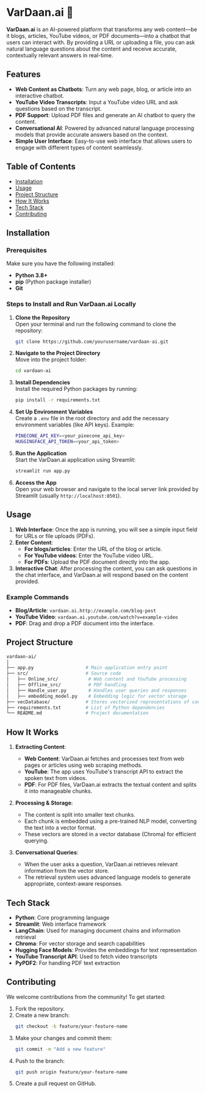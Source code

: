 # VarDaan.ai 🤖

**VarDaan.ai** is an AI-powered platform that transforms any web content—be it blogs, articles, YouTube videos, or PDF documents—into a chatbot that users can interact with. By providing a URL or uploading a file, you can ask natural language questions about the content and receive accurate, contextually relevant answers in real-time.

## Features

- **Web Content as Chatbots**: Turn any web page, blog, or article into an interactive chatbot.
- **YouTube Video Transcripts**: Input a YouTube video URL and ask questions based on the transcript.
- **PDF Support**: Upload PDF files and generate an AI chatbot to query the content.
- **Conversational AI**: Powered by advanced natural language processing models that provide accurate answers based on the context.
- **Simple User Interface**: Easy-to-use web interface that allows users to engage with different types of content seamlessly.

## Table of Contents

- [Installation](#installation)
- [Usage](#usage)
- [Project Structure](#project-structure)
- [How It Works](#how-it-works)
- [Tech Stack](#tech-stack)
- [Contributing](#contributing)

## Installation

### Prerequisites
Make sure you have the following installed:
- **Python 3.8+**
- **pip** (Python package installer)
- **Git**

### Steps to Install and Run VarDaan.ai Locally

1. **Clone the Repository**  
   Open your terminal and run the following command to clone the repository:
   ```bash
   git clone https://github.com/yourusername/vardaan-ai.git
   ```

2. **Navigate to the Project Directory**  
   Move into the project folder:
   ```bash
   cd vardaan-ai
   ```

3. **Install Dependencies**  
   Install the required Python packages by running:
   ```bash
   pip install -r requirements.txt
   ```

4. **Set Up Environment Variables**  
   Create a `.env` file in the root directory and add the necessary environment variables (like API keys). Example:
   ```bash
   PINECONE_API_KEY=<your_pinecone_api_key>
   HUGGINGFACE_API_TOKEN=<your_api_token>
   ```

5. **Run the Application**  
   Start the VarDaan.ai application using Streamlit:
   ```bash
   streamlit run app.py
   ```

6. **Access the App**  
   Open your web browser and navigate to the local server link provided by Streamlit (usually `http://localhost:8501`).

## Usage

1. **Web Interface**: Once the app is running, you will see a simple input field for URLs or file uploads (PDFs).
2. **Enter Content**:
   - **For blogs/articles**: Enter the URL of the blog or article.
   - **For YouTube videos**: Enter the YouTube video URL.
   - **For PDFs**: Upload the PDF document directly into the app.
3. **Interactive Chat**: After processing the content, you can ask questions in the chat interface, and VarDaan.ai will respond based on the content provided.

### Example Commands
- **Blog/Article**: `vardaan.ai.http://example.com/blog-post`
- **YouTube Video**: `vardaan.ai.youtube.com/watch?v=example-video`
- **PDF**: Drag and drop a PDF document into the interface.

## Project Structure

```bash
vardaan-ai/
│
├── app.py                   # Main application entry point
├── src/                     # Source code
│   ├── Online_src/           # Web content and YouTube processing
│   ├── Offline_src/          # PDF handling
│   ├── Handle_user.py        # Handles user queries and responses
│   ├── embedding_model.py    # Embedding logic for vector storage
├── vecDatabase/             # Stores vectorized representations of content
├── requirements.txt         # List of Python dependencies
└── README.md                # Project documentation
```

## How It Works

1. **Extracting Content**:
   - **Web Content**: VarDaan.ai fetches and processes text from web pages or articles using web scraping methods.
   - **YouTube**: The app uses YouTube's transcript API to extract the spoken text from videos.
   - **PDF**: For PDF files, VarDaan.ai extracts the textual content and splits it into manageable chunks.

2. **Processing & Storage**:
   - The content is split into smaller text chunks.
   - Each chunk is embedded using a pre-trained NLP model, converting the text into a vector format.
   - These vectors are stored in a vector database (Chroma) for efficient querying.

3. **Conversational Queries**:
   - When the user asks a question, VarDaan.ai retrieves relevant information from the vector store.
   - The retrieval system uses advanced language models to generate appropriate, context-aware responses.

## Tech Stack

- **Python**: Core programming language
- **Streamlit**: Web interface framework
- **LangChain**: Used for managing document chains and information retrieval
- **Chroma**: For vector storage and search capabilities
- **Hugging Face Models**: Provides the embeddings for text representation
- **YouTube Transcript API**: Used to fetch video transcripts
- **PyPDF2**: For handling PDF text extraction

## Contributing

We welcome contributions from the community! To get started:

1. Fork the repository.
2. Create a new branch:
   ```bash
   git checkout -b feature/your-feature-name
   ```
3. Make your changes and commit them:
   ```bash
   git commit -m "Add a new feature"
   ```
4. Push to the branch:
   ```bash
   git push origin feature/your-feature-name
   ```
5. Create a pull request on GitHub.

